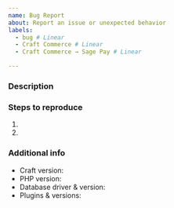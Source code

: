 ```yaml
---
name: Bug Report
about: Report an issue or unexpected behavior
labels:
  - bug # Linear
  - Craft Commerce # Linear
  - Craft Commerce → Sage Pay # Linear

---
```


### Description



### Steps to reproduce

1.
2.

### Additional info

- Craft version:
- PHP version:
- Database driver & version:
- Plugins & versions:
